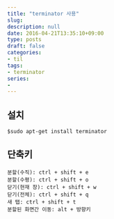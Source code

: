 ```yaml
---
title: "terminator 사용"
slug: 
description: null
date: 2016-04-21T13:35:10+09:00
type: posts
draft: false 
categories:
- til
tags:
- terminator
series:
-
---
```


설치
---

```
$sudo apt-get install terminator
```

단축키
---

```
분할(수직): ctrl + shift + e  
분할(수평): ctrl + shift + o  
닫기(현재 창): ctrl + shift + w  
닫기(전체): ctrl + shift + q  
새 탭: ctrl + shift + t  
분할된 화면간 이동: alt + 방향키  
```
